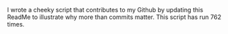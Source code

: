 I wrote a cheeky script that contributes to my Github by updating this ReadMe to illustrate why more than commits matter. This script has run 762 times.